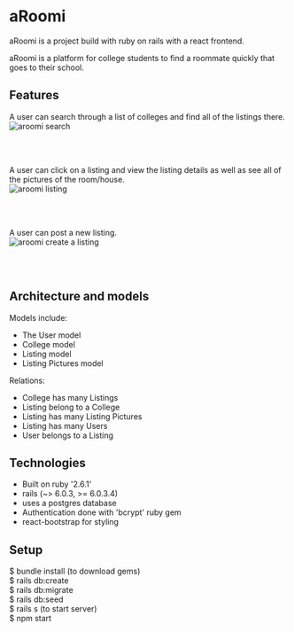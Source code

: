 # aRoomi

aRoomi is a project build with ruby on rails with a react frontend.

aRoomi is a platform for college students to find a roommate quickly that goes to their school.


## Features




A user can search through a list of colleges and find all of the listings there. <br/>
![aroomi search](https://user-images.githubusercontent.com/69116393/102390672-b5a9fb80-3fa2-11eb-998f-a67e2306b0b8.gif)

<br/>
<br/>

A user can click on a listing and view the listing details as well as see all of the pictures of the room/house. <br/>
![aroomi listing](https://user-images.githubusercontent.com/69116393/102390866-f4d84c80-3fa2-11eb-869a-7874c5cbcc52.gif)

<br/>
<br/>

A user can post a new listing. <br/>
![aroomi create a listing](https://user-images.githubusercontent.com/69116393/102390982-19ccbf80-3fa3-11eb-8a70-34e7b194cc94.gif)

<br/>
<br/>

## Architecture and models
Models include: <br/>
* The User model
* College model
* Listing model
* Listing Pictures model



Relations: <br/>
* College has many Listings
* Listing belong to a College
* Listing has many Listing Pictures
* Listing has many Users
* User belongs to a Listing


## Technologies
* Built on ruby '2.6.1'
* rails (~> 6.0.3, >= 6.0.3.4)
* uses a postgres database
* Authentication done with 'bcrypt' ruby gem
* react-bootstrap for styling

## Setup
$ bundle install (to download gems) <br/>
$ rails db:create <br/>
$ rails db:migrate <br/>
$ rails db:seed <br/>
$ rails s (to start server) <br/>
$ npm start

